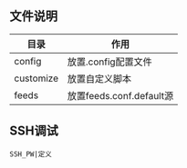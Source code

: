 ## 文件说明
| 目录                              |         作用                                 |
| --------------------------------- | --------------------------------------------| 
| config                            | 放置.config配置文件                           | 
| customize                         | 放置自定义脚本                                |
| feeds                             | 放置feeds.conf.default源                     |


## SSH调试
```
SSH_PW|定义
```

